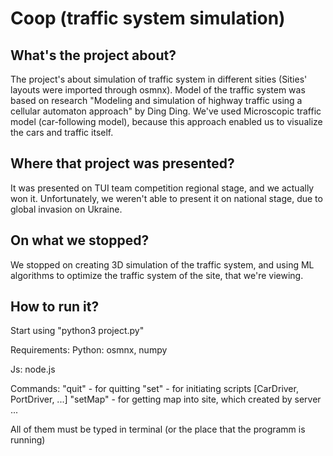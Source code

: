 # Coop (traffic system simulation)

## What's the project about?

The project's about simulation of traffic system in different sities (Sities' layouts were imported through osmnx). Model of the traffic system was based on research "Modeling and simulation of highway traffic using a cellular automaton approach" by Ding Ding. We've used Microscopic traffic model (car-following model), because this approach enabled us to visualize the cars and traffic itself. 

## Where that project was presented?

It was presented on TUI team competition regional stage, and we actually won it. Unfortunately, we weren't able to present it on national stage, due to global invasion on Ukraine. 

## On what we stopped?

We stopped on creating 3D simulation of the traffic system, and using ML algorithms to optimize the traffic system of the site, that we're viewing.


## How to run it?

Start using "python3 project.py"

Requirements:
  Python:
    osmnx,
    numpy
  
  Js:
    node.js


Commands:
"quit" - for quitting
"set" - for initiating scripts [CarDriver, PortDriver, ...]
"setMap" - for getting map into site, which created by server
...

All of them must be typed in terminal (or the place that the programm is running)
